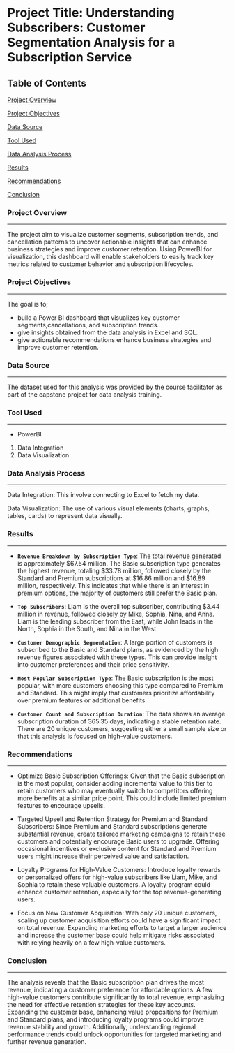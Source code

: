 # Project Title: Understanding Subscribers: Customer Segmentation Analysis for a Subscription Service

## Table of Contents
[Project Overview](#project-overview)

[Project Objectives](#project-objectives)

[Data Source](#data-source)

[Tool Used](#tool-used)

[Data Analysis Process](#data-analysis-process)

[Results](#results)

[Recommendations](#recommendations)

[Conclusion](#conclusion)

### Project Overview
---

The project aim to visualize customer segments, subscription trends, and cancellation patterns to uncover actionable insights that can enhance business strategies and improve customer retention. Using PowerBI for visualization, this dashboard will enable stakeholders to easily track key metrics related to customer behavior and subscription lifecycles.

### Project Objectives
---
The goal is to;
- build a Power BI dashboard that visualizes key customer segments,cancellations, and subscription trends.
- give insights obtained from the data analysis in Excel and SQL.
- give actionable recommendations enhance business strategies and improve customer retention.
   
### Data Source
---
The dataset used for this analysis was provided by the course facilitator as part of the capstone project for data analysis training.

### Tool Used
---
- PowerBI
  
1. Data Integration
2. Data Visualization

###  Data Analysis Process
---

Data Integration: This involve connecting to Excel to fetch my data.

Data Visualization: The use of various visual elements (charts, graphs, tables, cards) to represent data visually.



### Results
---

- **`Revenue Breakdown by Subscription Type`**: The total revenue generated is approximately $67.54 million.
The Basic subscription type generates the highest revenue, totaling $33.78 million, followed closely by the Standard and Premium subscriptions at $16.86 million and $16.89 million, respectively. This indicates that while there is an interest in premium options, the majority of customers still prefer the Basic plan.


- **`Top Subscribers`**: Liam is the overall top subscriber, contributing $3.44 million in revenue, followed closely by Mike, Sophia, Nina, and Anna. Liam is the leading subscriber from the East, while John leads in the North, Sophia in the South, and Nina in the West. 
   
- **`Customer Demographic Segmentation`**: A large portion of customers is subscribed to the Basic and Standard plans, as evidenced by the high revenue figures associated with these types. This can provide insight into customer preferences and their price sensitivity.

- **`Most Popular Subscription Type`**: The Basic subscription is the most popular, with more customers choosing this type compared to Premium and Standard. This might imply that customers prioritize affordability over premium features or additional benefits.

- **`Customer Count and Subscription Duration`**: The data shows an average subscription duration of 365.35 days, indicating a stable retention rate. There are 20 unique customers, suggesting either a small sample size or that this analysis is focused on high-value customers.
  
### Recommendations
---

- Optimize Basic Subscription Offerings: Given that the Basic subscription is the most popular, consider adding incremental value to this tier to retain customers who may eventually switch to competitors offering more benefits at a similar price point. This could include limited premium features to encourage upsells.

- Targeted Upsell and Retention Strategy for Premium and Standard Subscribers: Since Premium and Standard subscriptions generate substantial revenue, create tailored marketing campaigns to retain these customers and potentially encourage Basic users to upgrade. Offering occasional incentives or exclusive content for Standard and Premium users might increase their perceived value and satisfaction.

- Loyalty Programs for High-Value Customers: Introduce loyalty rewards or personalized offers for high-value subscribers like Liam, Mike, and Sophia to retain these valuable customers. A loyalty program could enhance customer retention, especially for the top revenue-generating users.

- Focus on New Customer Acquisition: With only 20 unique customers, scaling up customer acquisition efforts could have a significant impact on total revenue. Expanding marketing efforts to target a larger audience and increase the customer base could help mitigate risks associated with relying heavily on a few high-value customers.

### Conclusion
---

The analysis reveals that the Basic subscription plan drives the most revenue, indicating a customer preference for affordable options. A few high-value customers contribute significantly to total revenue, emphasizing the need for effective retention strategies for these key accounts. Expanding the customer base, enhancing value propositions for Premium and Standard plans, and introducing loyalty programs could improve revenue stability and growth. Additionally, understanding regional performance trends could unlock opportunities for targeted marketing and further revenue generation.
